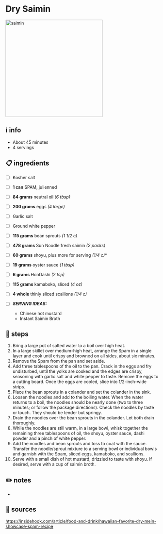 # Dry Saimin  
<img src="https://storage.googleapis.com/dam-fol-prd-83dd8b8.fol.prd.v8.commerce.mi9cloud.com/Images/Recipe%20Photos/Fried%20Saimin.DSC_8815.jpg" alt="saimin" width="320"/>  

## ℹ️ info  
* About 45 minutes  
* 4 servings  

## 📋 ingredients  

- [ ] Kosher salt
- [ ] **1	can**	SPAM, julienned
- [ ] **84	grams**	neutral oil *(6 tbsp)*
- [ ] **200	grams**	eggs *(4 large)*
- [ ] Garlic salt
- [ ] Ground white pepper
- [ ] **115	grams**	bean sprouts *(1 1/2 c)*
- [ ] **478	grams**	Sun Noodle fresh saimin *(2 packs)*
- [ ] **60	grams**	shoyu, plus more for serving *(1/4 c)**
- [ ] **19	grams**	oyster sauce *(1 tbsp)*
- [ ] **6	grams**	HonDashi *(2 tsp)*
- [ ] **115	grams**	kamaboko, sliced *(4 oz)*
- [ ] **4	whole**	thinly sliced scallions *(1/4 c)*

- [ ] ***SERVING IDEAS:***  
	* Chinese hot mustard
	* Instant Saimin Broth

## 🔪 steps  
1. Bring a large pot of salted water to a boil over high heat.
2. In a large skillet over medium-high heat, arrange the Spam in a single layer and cook until crispy and browned on all sides, about six minutes.
3. Remove the Spam from the pan and set aside.
4. Add three tablespoons of the oil to the pan. Crack in the eggs and fry undisturbed, until the yolks are cooked and the edges are crispy, seasoning with garlic salt and white pepper to taste. Remove the eggs to a cutting board. Once the eggs are cooled, slice into 1/2-inch-wide strips.
5. Place the bean sprouts in a colander and set the colander in the sink.
6. Loosen the noodles and add to the boiling water. When the water returns to a boil, the noodles should be nearly done (two to three minutes; or follow the package directions). Check the noodles by taste or touch. They should be tender but springy.
7. Drain the noodles over the bean sprouts in the colander. Let both drain thoroughly.
8. While the noodles are still warm, in a large bowl, whisk together the remaining three tablespoons of oil, the shoyu, oyster sauce, dashi powder and a pinch of white pepper.
9. Add the noodles and bean sprouts and toss to coat with the sauce. Transfer the noodle/sprout mixture to a serving bowl or individual bowls and garnish with the Spam, sliced eggs, kamaboko, and scallions.
10. Serve with a small dish of hot mustard, drizzled to taste with shoyu. If desired, serve with a cup of saimin broth.

## ✏️ notes  
* 

## 🔗 sources  
https://insidehook.com/article/food-and-drink/hawaiian-favorite-dry-mein-showcase-spam-recipe  
